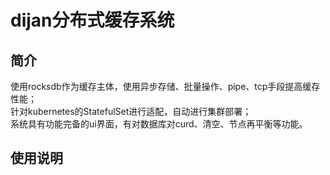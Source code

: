 # dijan分布式缓存系统

## 简介
使用rocksdb作为缓存主体，使用异步存储、批量操作、pipe、tcp手段提高缓存性能；  
针对kubernetes的StatefulSet进行适配，自动进行集群部署；  
系统具有功能完备的ui界面，有对数据库对curd、清空、节点再平衡等功能。

## 使用说明
